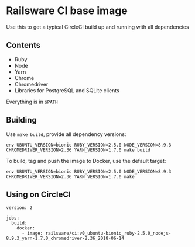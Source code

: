 # Railsware CI base image

Use this to get a typical CircleCI build up and running with all dependencies

## Contents

- Ruby
- Node
- Yarn
- Chrome
- Chromedriver
- Libraries for PostgreSQL and SQLite clients

Everything is in `$PATH`

## Building

Use `make build`, provide all dependency versions:

```
env UBUNTU_VERSION=bionic RUBY_VERSION=2.5.0 NODE_VERSION=8.9.3 CHROMEDRIVER_VERSION=2.36 YARN_VERSION=1.7.0 make build
```

To build, tag and push the image to Docker, use the default target:

```
env UBUNTU_VERSION=bionic RUBY_VERSION=2.5.0 NODE_VERSION=8.9.3 CHROMEDRIVER_VERSION=2.36 YARN_VERSION=1.7.0 make
```

## Using on CircleCI

```
version: 2

jobs:
  build:
    docker:
      - image: railsware/ci:v0_ubuntu-bionic_ruby-2.5.0_nodejs-8.9.3_yarn-1.7.0_chromedriver-2.36_2018-06-14
```
